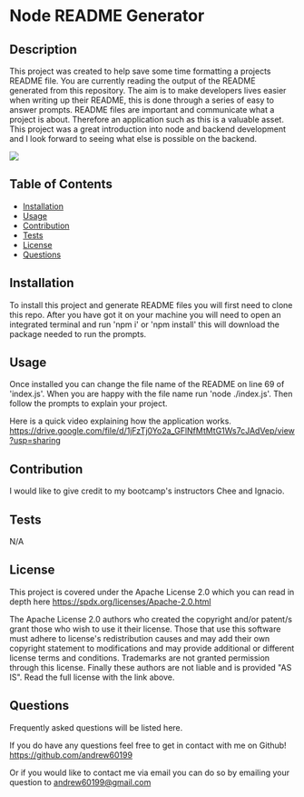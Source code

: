 # Node README Generator

## Description

This project was created to help save some time formatting a projects README file. You are currently reading the output of the README generated from this repository. The aim is to make developers lives easier when writing up their README, this is done through a series of easy to answer prompts. README files are important and communicate what a project is about. Therefore an application such as this is a valuable asset. This project was a great introduction into node and backend development and I look forward to seeing what else is possible on the backend. 

<img src="https://img.shields.io/badge/licence-Apache%20License%202.0-blue">

## Table of Contents

- [Installation](#installation)
- [Usage](#usage)
- [Contribution](#contribution)
- [Tests](#tests)
- [License](#license)
- [Questions](#questions)

## Installation

To install this project and generate README files you will first need to clone this repo. After you have got it on your machine you will need to open an integrated terminal and run 'npm i' or 'npm install' this will download the package needed to run the prompts.  

## Usage

Once installed you can change the file name of the README on line 69 of 'index.js'. When you are happy with the file name run 'node ./index.js'. Then follow the prompts to explain your project.  

Here is a quick video explaining how the application works. https://drive.google.com/file/d/1jFzTj0Yo2a_GFlNfMtMtG1Ws7cJAdVep/view?usp=sharing

## Contribution

I would like to give credit to my bootcamp's instructors Chee and Ignacio.

## Tests

N/A

## License

This project is covered under the Apache License 2.0 which you can read in depth here https://spdx.org/licenses/Apache-2.0.html
    
The Apache License 2.0 authors who created the copyright and/or patent/s grant those who wish to use it their license. Those that use this software must adhere to license's redistribution causes and may add their own copyright statement to modifications and may provide additional or different license terms and conditions. Trademarks are not granted permission through this license. Finally these authors are not liable and is provided "AS IS". Read the full license with the link above.

## Questions

Frequently asked questions will be listed here. 

If you do have any questions feel free to get in contact with me on Github! https://github.com/andrew60199

Or if you would like to contact me via email you can do so by emailing your question to andrew60199@gmail.com
